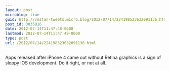 ```yaml
---
layout: post
microblog: true
guid: http://vmstan-tweets.micro.blog/2012/07/14/224198523632091136.html
post_id: 3035916
date: 2012-07-14T11:47:48-0600
lastmod: 2012-07-14T11:47:48-0600
type: post
url: /2012/07/14/224198523632091136.html
---
```

Apps released after iPhone 4 came out without Retina graphics is a sign of sloppy iOS development. Do it right, or not at all.
